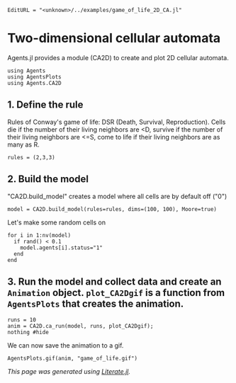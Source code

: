 ```@meta
EditURL = "<unknown>/../examples/game_of_life_2D_CA.jl"
```

# Two-dimensional cellular automata
Agents.jl provides a module (CA2D) to create and plot 2D cellular automata.

```@example game_of_life_2D_CA
using Agents
using AgentsPlots
using Agents.CA2D
```

## 1. Define the rule
Rules of Conway's game of life: DSR (Death, Survival, Reproduction).
Cells die if the number of their living neighbors are <D,
survive if the number of their living neighbors are <=S,
come to life if their living neighbors are as many as R.

```@example game_of_life_2D_CA
rules = (2,3,3)
```

## 2. Build the model
"CA2D.build_model" creates a model where all cells are by default off ("0")

```@example game_of_life_2D_CA
model = CA2D.build_model(rules=rules, dims=(100, 100), Moore=true)
```

Let's make some random cells on

```@example game_of_life_2D_CA
for i in 1:nv(model)
  if rand() < 0.1
    model.agents[i].status="1"
  end
end
```

## 3. Run the model and collect data and create an `Animation` object. `plot_CA2Dgif` is a function from `AgentsPlots` that creates the animation.

```@example game_of_life_2D_CA
runs = 10
anim = CA2D.ca_run(model, runs, plot_CA2Dgif);
nothing #hide
```

We can now save the animation to a gif.

```@example game_of_life_2D_CA
AgentsPlots.gif(anim, "game_of_life.gif")
```

*This page was generated using [Literate.jl](https://github.com/fredrikekre/Literate.jl).*

